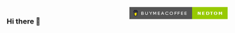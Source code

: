 <div style="width:100%;">
<div style="width:50%; float:left;"><h3>Hi there 👋 </h3></div>
<div style="float:right;"><a href="https://www.buymeacoffee.com/nedtom"><img src="buymeacoffee.png"></a></div>
</div>

<!--
**Ned-Tom/Ned-Tom** is a ✨ _special_ ✨ repository because its `README.md` (this file) appears on your GitHub profile.

Here are some ideas to get you started:

- 🔭 I’m currently working on ...
- 🌱 I’m currently learning ...
- 👯 I’m looking to collaborate on ...
- 🤔 I’m looking for help with ...
- 💬 Ask me about ...
- 📫 How to reach me: ...
- 😄 Pronouns: ...
- ⚡ Fun fact: ...
-->
